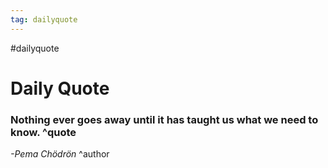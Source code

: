 ```yaml
---
tag: dailyquote
---
```


#dailyquote

# Daily Quote

### Nothing ever goes away until it has taught us what we need to know. ^quote
*-Pema Chödrön* ^author
